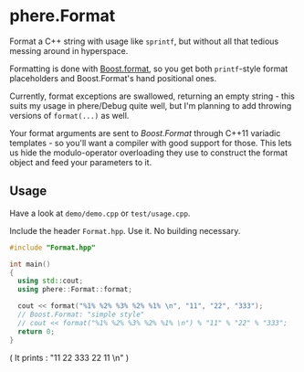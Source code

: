 phere.Format
============

Format a C++ string with usage like `sprintf`, but without all that tedious messing around in hyperspace.

Formatting is done with [Boost.format](http://boost.org/libs/format/), so you get both `printf`-style format placeholders and Boost.Format's hand positional ones.

Currently, format exceptions are swallowed, returning an empty string - this suits my usage in phere/Debug quite well, but I'm planning to add throwing versions of `format(...)` as well.

Your format arguments are sent to _Boost.Format_ through C++11 variadic templates - so you'll want a compiler with good support for those.  This lets us hide the modulo-operator overloading they use to construct the format object and feed your parameters to it.

Usage
-----
Have a look at `demo/demo.cpp` or `test/usage.cpp`.

Include the header `Format.hpp`.  Use it.  No building necessary.

```C++
#include "Format.hpp"

int main()
{
  using std::cout;
  using phere::Format::format;

  cout << format("%1% %2% %3% %2% %1% \n", "11", "22", "333");
  // Boost.Format: "simple style"
  // cout << format("%1% %2% %3% %2% %1% \n") % "11" % "22" % "333";
  return 0;
}
```

( It prints : "11 22 333 22 11 \n" )
